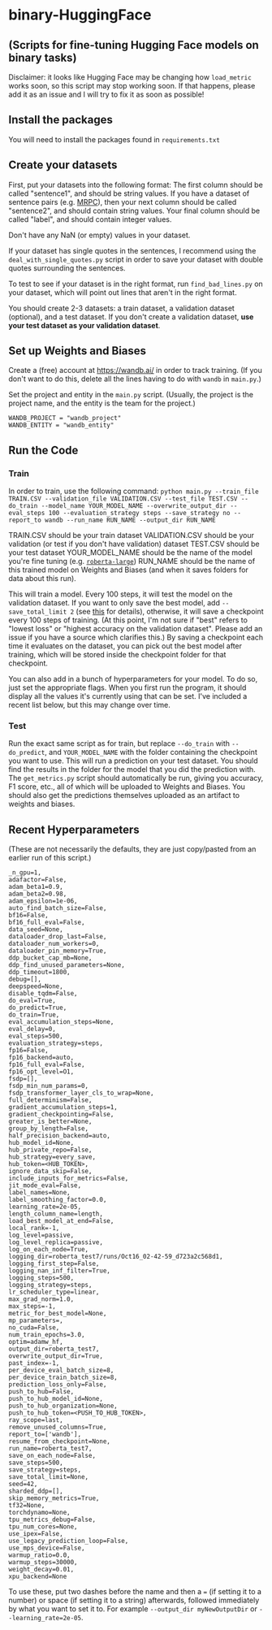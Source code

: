 # binary-HuggingFace
## (Scripts for fine-tuning Hugging Face models on binary tasks)
Disclaimer: it looks like Hugging Face may be changing how `load_metric` works soon, so this script may stop working soon. If that happens, please add it as an issue and I will try to fix it as soon as possible!

## Install the packages
You will need to install the packages found in `requirements.txt`

## Create your datasets
First, put your datasets into the following format:
The first column should be called "sentence1", and should be string values.
If you have a dataset of sentence pairs (e.g. [MRPC](https://paperswithcode.com/dataset/mrpc)), then your next column should be called "sentence2", and should contain string values.
Your final column should be called "label", and should contain integer values.

Don't have any NaN (or empty) values in your dataset.

If your dataset has single quotes in the sentences, I recommend using the `deal_with_single_quotes.py` script in order to save your dataset with double quotes surrounding the sentences.

To test to see if your dataset is in the right format, run `find_bad_lines.py` on your dataset, which will point out lines that aren't in the right format.

You should create 2-3 datasets: a train dataset, a validation dataset (optional), and a test dataset.
If you don't create a validation dataset, **use your test dataset as your validation dataset**.

## Set up Weights and Biases
Create a (free) account at https://wandb.ai/ in order to track training.
(If you don't want to do this, delete all the lines having to do with `wandb` in `main.py`.)

Set the project and entity in the `main.py` script. (Usually, the project is the project name, and the entity is the team for the project.)
```
WANDB_PROJECT = "wandb_project"
WANDB_ENTITY = "wandb_entity"
```

## Run the Code
### Train
In order to train, use the following command:
`python main.py --train_file TRAIN.CSV --validation_file VALIDATION.CSV --test_file TEST.CSV --do_train --model_name YOUR_MODEL_NAME --overwrite_output_dir --eval_steps 100 --evaluation_strategy steps --save_strategy no --report_to wandb --run_name RUN_NAME --output_dir RUN_NAME`

TRAIN.CSV should be your train dataset
VALIDATION.CSV should be your validation (or test if you don't have validation) dataset
TEST.CSV should be your test dataset
YOUR_MODEL_NAME should be the name of the model you're fine tuning (e.g. [`roberta-large`](https://huggingface.co/roberta-large))
RUN_NAME should be the name of this trained model on Weights and Biases (and when it saves folders for data about this run).

This will train a model. Every 100 steps, it will test the model on the validation dataset.
If you want to only save the best model, add `--save_total_limit 2` (see [this](https://discuss.huggingface.co/t/save-only-best-model-in-trainer/8442) for details), otherwise, it will save a checkpoint every 100 steps of training. (At this point, I'm not sure if "best" refers to "lowest loss" or "highest accuracy on the validation dataset". Please add an issue if you have a source which clarifies this.)
By saving a checkpoint each time it evaluates on the dataset, you can pick out the best model after training, which will be stored inside the checkpoint folder for that checkpoint.

You can also add in a bunch of hyperparameters for your model. To do so, just set the appropriate flags. When you first run the program, it should display all the values it's currently using that can be set. I've included a recent list below, but this may change over time.

### Test
Run the exact same script as for train, but replace `--do_train` with `--do_predict`, and `YOUR_MODEL_NAME` with the folder containing the checkpoint you want to use. This will run a prediction on your test dataset. You should find the results in the folder for the model that you did the prediction with. The `get_metrics.py` script should automatically be run, giving you accuracy, F1 score, etc., all of which will be uploaded to Weights and Biases. You should also get the predictions themselves uploaded as an artifact to weights and biases.

## Recent Hyperparameters
(These are not necessarily the defaults, they are just copy/pasted from an earlier run of this script.)
```
_n_gpu=1,
adafactor=False,
adam_beta1=0.9,
adam_beta2=0.98,
adam_epsilon=1e-06,
auto_find_batch_size=False,
bf16=False,
bf16_full_eval=False,
data_seed=None,
dataloader_drop_last=False,
dataloader_num_workers=0,
dataloader_pin_memory=True,
ddp_bucket_cap_mb=None,
ddp_find_unused_parameters=None,
ddp_timeout=1800,
debug=[],
deepspeed=None,
disable_tqdm=False,
do_eval=True,
do_predict=True,
do_train=True,
eval_accumulation_steps=None,
eval_delay=0,
eval_steps=500,
evaluation_strategy=steps,
fp16=False,
fp16_backend=auto,
fp16_full_eval=False,
fp16_opt_level=O1,
fsdp=[],
fsdp_min_num_params=0,
fsdp_transformer_layer_cls_to_wrap=None,
full_determinism=False,
gradient_accumulation_steps=1,
gradient_checkpointing=False,
greater_is_better=None,
group_by_length=False,
half_precision_backend=auto,
hub_model_id=None,
hub_private_repo=False,
hub_strategy=every_save,
hub_token=<HUB_TOKEN>,
ignore_data_skip=False,
include_inputs_for_metrics=False,
jit_mode_eval=False,
label_names=None,
label_smoothing_factor=0.0,
learning_rate=2e-05,
length_column_name=length,
load_best_model_at_end=False,
local_rank=-1,
log_level=passive,
log_level_replica=passive,
log_on_each_node=True,
logging_dir=roberta_test7/runs/Oct16_02-42-59_d723a2c568d1,
logging_first_step=False,
logging_nan_inf_filter=True,
logging_steps=500,
logging_strategy=steps,
lr_scheduler_type=linear,
max_grad_norm=1.0,
max_steps=-1,
metric_for_best_model=None,
mp_parameters=,
no_cuda=False,
num_train_epochs=3.0,
optim=adamw_hf,
output_dir=roberta_test7,
overwrite_output_dir=True,
past_index=-1,
per_device_eval_batch_size=8,
per_device_train_batch_size=8,
prediction_loss_only=False,
push_to_hub=False,
push_to_hub_model_id=None,
push_to_hub_organization=None,
push_to_hub_token=<PUSH_TO_HUB_TOKEN>,
ray_scope=last,
remove_unused_columns=True,
report_to=['wandb'],
resume_from_checkpoint=None,
run_name=roberta_test7,
save_on_each_node=False,
save_steps=500,
save_strategy=steps,
save_total_limit=None,
seed=42,
sharded_ddp=[],
skip_memory_metrics=True,
tf32=None,
torchdynamo=None,
tpu_metrics_debug=False,
tpu_num_cores=None,
use_ipex=False,
use_legacy_prediction_loop=False,
use_mps_device=False,
warmup_ratio=0.0,
warmup_steps=30000,
weight_decay=0.01,
xpu_backend=None
```

To use these, put two dashes before the name and then a `=` (if setting it to a number) or space (if setting it to a string) afterwards, followed immediately by what you want to set it to. For example `--output_dir myNewOutputDir` or `--learning_rate=2e-05`.